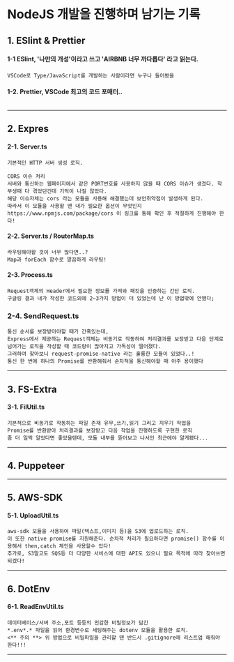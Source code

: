 NodeJS 개발을 진행하며 남기는 기록
=================================
## 1. ESlint & Prettier
#### 1-1 ESlint, '나만의 개성'이라고 쓰고 'AIRBNB 너무 까다롭다' 라고 읽는다.
```
VSCode로 Type/JavaScript를 개발하는 사람이라면 누구나 들어봤을  
```
#### 1-2. Prettier, VSCode 최고의 코드 포매터..
```
```
*********************************
## 2. Expres
#### 2-1. Server.ts
```
기본적인 HTTP 서버 생성 로직.
```
```
CORS 이슈 처리
서버와 통신하는 웹페이지에서 같은 PORT번호를 사용하지 않을 때 CORS 이슈가 생겼다. 학부생때 다 겪었던건데 기억이 나질 않았다.
해당 이슈자체는 cors 라는 모듈을 사용해 해결했는데 보안취약점이 발생하게 된다. 
따라서 이 모듈을 사용할 땐 내가 필요한 옵션이 무엇인지 https://www.npmjs.com/package/cors 이 링크를 통해 확인 후 적절하게 진행해야 한다!
```
#### 2-2. Server.ts / RouterMap.ts 
```
라우팅해야할 것이 너무 많다면..?
Map과 forEach 함수로 깔끔하게 라우팅!
```
#### 2-3. Process.ts
```
Request객체의 Header에서 필요한 정보를 가져와 패킷을 인증하는 간단 로직.
구글링 결과 내가 작성한 코드외에 2~3가지 방법이 더 있었는데 난 이 방법밖에 안됐다;
```
### 2-4. SendRequest.ts
```
통신 순서를 보장받아야할 때가 간혹있는데,
Express에서 제공하는 Request객체는 비동기로 작동하여 처리결과를 보장받고 다음 단계로 넘어가는 로직을 작성할 때 코드량이 많아지고 가독성이 떨어졌다.
그러하여 찾아보니 request-promise-native 라는 훌륭한 모듈이 있었다..!
통신 한 번에 하나의 Promise를 반환해줘서 순차적을 통신해야할 때 아주 용이했다
```
*********************************
## 3. FS-Extra
#### 3-1. FilUtil.ts
 ```
 기본적으로 비동기로 작동하는 파일 존재 유무,쓰기,읽기 그리고 지우기 작업을
 Promise를 반환받아 처리결과를 보장받고 다음 작업을 진행하도록 구현한 로직
 좀 더 일찍 알았다면 좋았을텐데, 모듈 내부를 뜯어보고 나서인 최근에야 알게됐다...
 ```
*********************************
## 4. Puppeteer 
*********************************
## 5. AWS-SDK
#### 5-1. UploadUtil.ts
```
aws-sdk 모듈을 사용하여 파일(텍스트,이미지 등)을 S3에 업로드하는 로직.
이 또한 native promise를 지원해준다. 순차적 처리가 필요하다면 promise() 함수를 이용해서 then,catch 체인을 사용할수 있다!
추가로, S3말고도 SQS등 더 다양한 서비스에 대한 API도 있으니 필요 목적에 따라 찾아쓰면 되겠다!
```
*********************************
## 6. DotEnv
#### 6-1. ReadEnvUtil.ts
```
데이터베이스/서버 주소,포트 등등의 민감한 비밀정보가 담긴
*.env*.* 파일을 읽어 환경변수로 세팅해주는 dotenv 모듈을 활용한 로직.
<** 주의 **> 위 방법으로 비밀파일을 관리할 땐 반드시 .gitignore에 리스트업 해줘야 한다!!! 
```
*********************************

